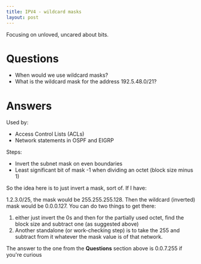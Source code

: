 ```yaml
---
title: IPV4 - wildcard masks
layout: post
---
```


Focusing on unloved, uncared about bits. 

Questions
===

 * When would we use wildcard masks?
 * What is the wildcard mask for the address 192.5.48.0/21?

Answers
===

Used by: 

 * Access Control Lists (ACLs)
 * Network statements in OSPF and EIGRP 

Steps: 

 * Invert the subnet mask on even boundaries
 * Least significant bit of mask -1 when dividing an octet (block size minus 1)

So the idea here is to just invert a mask, sort of. If I have: 

1.2.3.0/25, the mask would be 255.255.255.128. Then the wildcard (inverted) mask would be 0.0.0.127. You can do two things to get there: 

 1) either just invert the 0s and then for the partially used octet, find the block size and subtract one (as suggested above)
 2) Another standalone (or work-checking step) is to take the 255 and subtract from it whatever the mask value is of that network. 

The answer to the one from the **Questions** section above is 0.0.7.255 if you're curious